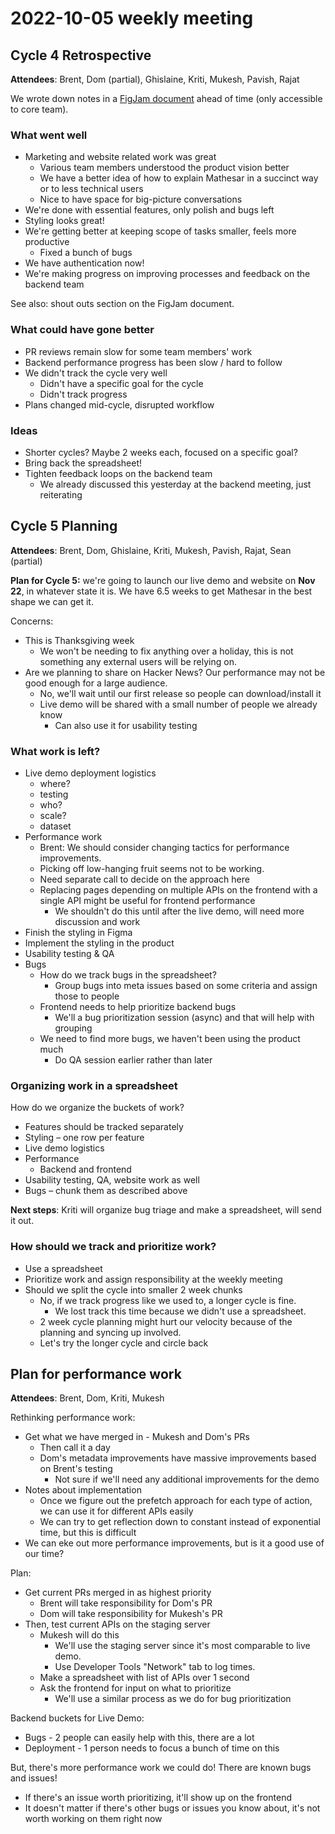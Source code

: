 # 2022-10-05 weekly meeting

## Cycle 4 Retrospective
**Attendees**: Brent, Dom (partial), Ghislaine, Kriti, Mukesh, Pavish, Rajat

We wrote down notes in a [FigJam document](https://www.figma.com/file/0QNB2PXRorJzoYf6rJaBhH/Cycle-4-retrospective?node-id=0%3A1) ahead of time (only accessible to core team).

### What went well
- Marketing and website related work was great
    - Various team members understood the product vision better
    - We have a better idea of how to explain Mathesar in a succinct way or to less technical users
    - Nice to have space for big-picture conversations
- We're done with essential features, only polish and bugs left
- Styling looks great!
- We're getting better at keeping scope of tasks smaller, feels more productive
    - Fixed a bunch of bugs
- We have authentication now!
- We're making progress on improving processes and feedback on the backend team

See also: shout outs section on the FigJam document.

### What could have gone better
- PR reviews remain slow for some team members' work
- Backend performance progress has been slow / hard to follow
- We didn't track the cycle very well
    - Didn't have a specific goal for the cycle
    - Didn't track progress
- Plans changed mid-cycle, disrupted workflow

### Ideas
- Shorter cycles? Maybe 2 weeks each, focused on a specific goal?
- Bring back the spreadsheet!
- Tighten feedback loops on the backend team
    - We already discussed this yesterday at the backend meeting, just reiterating

## Cycle 5 Planning
**Attendees**: Brent, Dom, Ghislaine, Kriti, Mukesh, Pavish, Rajat, Sean (partial)

**Plan for Cycle 5:** we're going to launch our live demo and website on **Nov 22**, in whatever state it is. We have 6.5 weeks to get Mathesar in the best shape we can get it.

Concerns:

- This is Thanksgiving week
    - We won't be needing to fix anything over a holiday, this is not something any external users will be relying on.
- Are we planning to share on Hacker News? Our performance may not be good enough for a large audience.
    - No, we'll wait until our first release so people can download/install it
    - Live demo will be shared with a small number of people we already know
        - Can also use it for usability testing

### What work is left?
- Live demo deployment logistics
    - where?
    - testing
    - who?
    - scale?
    - dataset 
- Performance work
    - Brent: We should consider changing tactics for performance improvements. 
    - Picking off low-hanging fruit seems not to be working.
    - Need separate call to decide on the approach here
    - Replacing pages depending on multiple APIs on the frontend with a single API might be useful for frontend performance
        - We shouldn't do this until after the live demo, will need more discussion and work
- Finish the styling in Figma
- Implement the styling in the product
- Usability testing & QA
- Bugs
    - How do we track bugs in the spreadsheet?
        - Group bugs into meta issues based on some criteria and assign those to people
    - Frontend needs to help prioritize backend bugs
        - We'll a bug prioritization session (async) and that will help with grouping
    - We need to find more bugs, we haven't been using the product much
        - Do QA session earlier rather than later

### Organizing work in a spreadsheet
How do we organize the buckets of work?

- Features should be tracked separately
- Styling – one row per feature
- Live demo logistics
- Performance
    - Backend and frontend
- Usability testing, QA, website work as well
- Bugs – chunk them as described above

**Next steps**: Kriti will organize bug triage and make a spreadsheet, will send it out.

### How should we track and prioritize work?
- Use a spreadsheet
- Prioritize work and assign responsibility at the weekly meeting
- Should we split the cycle into smaller 2 week chunks
    - No, if we track progress like we used to, a longer cycle is fine.
        - We lost track this time because we didn't use a spreadsheet.
    - 2 week cycle planning might hurt our velocity because of the planning and syncing up involved.
    - Let's try the longer cycle and circle back

## Plan for performance work
**Attendees**: Brent, Dom, Kriti, Mukesh

Rethinking performance work:

- Get what we have merged in - Mukesh and Dom's PRs
    - Then call it a day
    - Dom's metadata improvements have massive improvements based on Brent's testing
        - Not sure if we'll need any additional improvements for the demo
- Notes about implementation
    - Once we figure out the prefetch approach for each type of action, we can use it for different APIs easily
    - We can try to get reflection down to constant instead of exponential time, but this is difficult
- We can eke out more performance improvements, but is it a good use of our time?

Plan:

- Get current PRs merged in as highest priority
    - Brent will take responsibility for Dom's PR
    - Dom will take responsibility for Mukesh's PR
- Then, test current APIs on the staging server
    - Mukesh will do this
        - We'll use the staging server since it's most comparable to live demo.
        - Use Developer Tools "Network" tab to log times.
    - Make a spreadsheet with list of APIs over 1 second
    - Ask the frontend for input on what to prioritize
        - We'll use a similar process as we do for bug prioritization

Backend buckets for Live Demo:

- Bugs - 2 people can easily help with this, there are a lot
- Deployment - 1 person needs to focus a bunch of time on this

But, there's more performance work we could do! There are known bugs and issues!

- If there's an issue worth prioritizing, it'll show up on the frontend
- It doesn't matter if there's other bugs or issues you know about, it's not worth working on them right now
